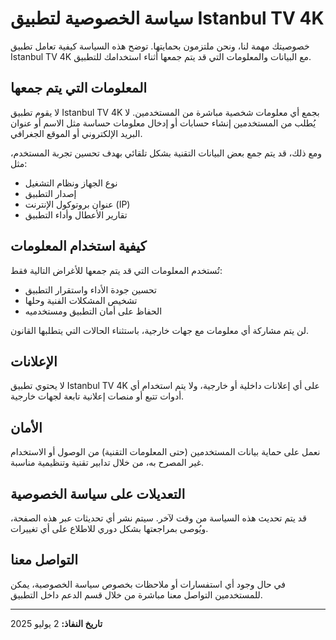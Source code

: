 # سياسة الخصوصية لتطبيق Istanbul TV 4K

خصوصيتك مهمة لنا، ونحن ملتزمون بحمايتها. توضح هذه السياسة كيفية تعامل تطبيق Istanbul TV 4K مع البيانات والمعلومات التي قد يتم جمعها أثناء استخدامك للتطبيق.

## المعلومات التي يتم جمعها

لا يقوم تطبيق Istanbul TV 4K بجمع أي معلومات شخصية مباشرة من المستخدمين. لا يُطلب من المستخدمين إنشاء حسابات أو إدخال معلومات حساسة مثل الاسم أو عنوان البريد الإلكتروني أو الموقع الجغرافي.

ومع ذلك، قد يتم جمع بعض البيانات التقنية بشكل تلقائي بهدف تحسين تجربة المستخدم، مثل:
- نوع الجهاز ونظام التشغيل
- إصدار التطبيق
- عنوان بروتوكول الإنترنت (IP)
- تقارير الأعطال وأداء التطبيق

## كيفية استخدام المعلومات

تُستخدم المعلومات التي قد يتم جمعها للأغراض التالية فقط:
- تحسين جودة الأداء واستقرار التطبيق
- تشخيص المشكلات الفنية وحلها
- الحفاظ على أمان التطبيق ومستخدميه

لن يتم مشاركة أي معلومات مع جهات خارجية، باستثناء الحالات التي يتطلبها القانون.

## الإعلانات

لا يحتوي تطبيق Istanbul TV 4K على أي إعلانات داخلية أو خارجية، ولا يتم استخدام أي أدوات تتبع أو منصات إعلانية تابعة لجهات خارجية.

## الأمان

نعمل على حماية بيانات المستخدمين (حتى المعلومات التقنية) من الوصول أو الاستخدام غير المصرح به، من خلال تدابير تقنية وتنظيمية مناسبة.

## التعديلات على سياسة الخصوصية

قد يتم تحديث هذه السياسة من وقت لآخر. سيتم نشر أي تحديثات عبر هذه الصفحة، ويُوصى بمراجعتها بشكل دوري للاطلاع على أي تغييرات.

## التواصل معنا

في حال وجود أي استفسارات أو ملاحظات بخصوص سياسة الخصوصية، يمكن للمستخدمين التواصل معنا مباشرة من خلال قسم الدعم داخل التطبيق.

---

**تاريخ النفاذ:** 2 يوليو 2025
